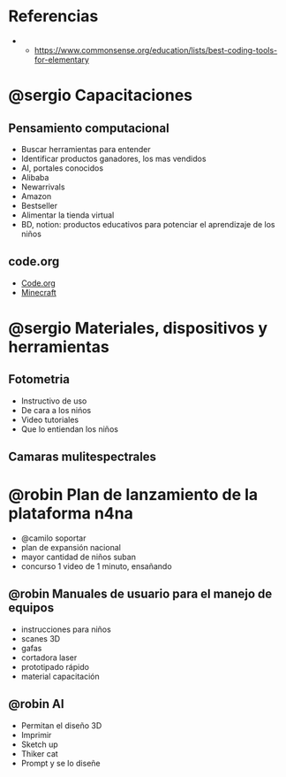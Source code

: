 # Referencias
- - https://www.commonsense.org/education/lists/best-coding-tools-for-elementary

# @sergio Capacitaciones
## Pensamiento computacional

- Buscar herramientas para entender 
- Identificar productos ganadores, los mas vendidos
- AI, portales conocidos
- Alibaba
- Newarrivals
- Amazon
- Bestseller
- Alimentar la tienda virtual
- BD, notion: productos educativos para potenciar el aprendizaje de los niños




## code.org 
- [Code.org](https://code.org/)
- [Minecraft](https://code.org/minecraft)

# @sergio Materiales, dispositivos y herramientas
## Fotometria
- Instructivo de uso
- De cara a los nińos
- Video tutoriales
- Que lo entiendan los niños
## Camaras mulitespectrales


# @robin Plan de lanzamiento de la plataforma n4na
- @camilo soportar
- plan de expansión nacional
- mayor cantidad de niños suban 
- concurso 1 video de 1 minuto, ensañando 


## @robin Manuales de usuario para el manejo de equipos
- instrucciones para niños
- scanes 3D
- gafas 
- cortadora laser
- prototipado rápido
- material capacitación

## @robin AI 
- Permitan el diseño 3D
- Imprimir 
- Sketch up
- Thiker cat
- Prompt y se lo diseñe



